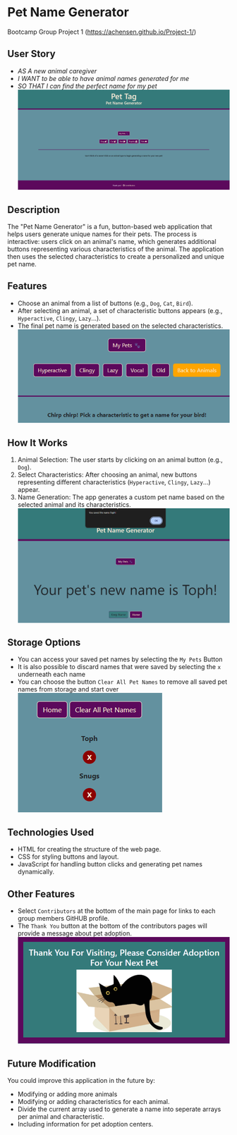 # Pet Name Generator
Bootcamp Group Project 1
(https://achensen.github.io/Project-1/)

## User Story
- *AS A new animal caregiver*
- *I WANT to be able to have animal names generated for me*
- *SO THAT I can find the perfect name for my pet*
![Pet Tag Opening Page](assets\images\PetTagMain.png)
## Description
The "Pet Name Generator" is a fun, button-based web application that helps users generate unique names for their pets. The process is interactive: users click on an animal's name, which generates additional buttons representing various characteristics of the animal. The application then uses the selected characteristics to create a personalized and unique pet name.
## Features
- Choose an animal from a list of buttons (e.g., `Dog`, `Cat`, `Bird`).
- After selecting an animal, a set of characteristic buttons appears (e.g., `Hyperactive`, `Clingy`, `Lazy`...).
- The final pet name is generated based on the selected characteristics.
![Pet Tag Animal Characteristics](assets\images\PetTagCharacteristics.png)
## How It Works
1. Animal Selection: The user starts by clicking on an animal button (e.g., `Dog`).
2. Select Characteristics: After choosing an animal, new buttons representing different characteristics (`Hyperactive`, `Clingy`, `Lazy`...) appear.
3. Name Generation: The app generates a custom pet name based on the selected animal and its characteristics.
![Pet Tag Name Generation](assets\images\PetTagSaveName.png)
## Storage Options
- You can access your saved pet names by selecting the `My Pets` Button
- It is also possible to discard names that were saved by selecting the `x` underneath each name
- You can choose the button `Clear All Pet Names` to remove all saved pet names from storage and start over
![Pet Tag My Pets](assets/images/PetTagMyPets.png)
## Technologies Used
- HTML for creating the structure of the web page.
- CSS for styling buttons and layout.
- JavaScript for handling button clicks and generating pet names dynamically.
## Other Features
- Select `Contributors` at the bottom of the main page for links to each group members GitHUB profile.
- The `Thank You` button at the bottom of the contributors pages will provide a message about pet adoption.
![Pet Tag Pet Adoption](assets\images\PetTagAdoption.png)
## Future Modification
You could improve this application in the future by:
- Modifying or adding more animals 
- Modifying or adding characteristics for each animal.
- Divide the current array used to generate a name into seperate arrays per animal and characteristic.
- Including information for pet adoption centers. 